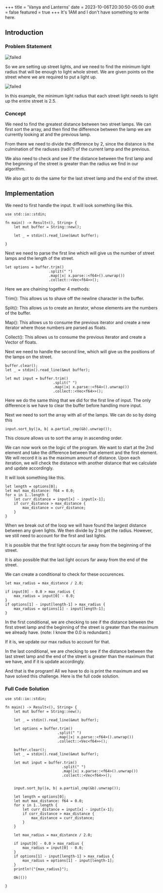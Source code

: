 +++
title = 'Vanya and Lanterns'
date = 2023-10-06T20:30:50-05:00
draft = false
featured = true
+++
It's 1AM and I don't have something to write here.
<!--more-->
## Introduction
### Problem Statement

![failed](/images/compprog/vanyaandlanterns/ProblemStatement.png)

So we are setting up street lights, and we need to find the minimum light radius
that will be enough to light whole street. We are given points on the street
where we are required to put a light up.

![failed](/images/compprog/vanyaandlanterns/input1.png)

In this example, the minimum light radius that each street light needs to light
up the entire street is 2.5.
### Concept

We need to find the greatest distance between two street lamps. We can first 
sort the array, and then find the difference between the lamp we are currently
looking at and the previous lamp.

From there we need to divide the difference by 2, since the distance is the
culmination of the radiuses (radii?) of the current lamp and the previous.

We also need to check and see if the distance between the first lamp and the
beginning of the street is greater than the radius we find in our algorithm.

We also got to do the same for the last street lamp and the end of the street.

## Implementation
We need to first handle the input. It will look something like this.

    use std::io::stdin;
    
    fn main() -> Result<(), String> {
        let mut buffer = String::new();
    
        let _ = stdin().read_line(&mut buffer);
    
    }

Next we need to parse the first line which will give us the number of street
lamps and the length of the street.

    let options = buffer.trim()
                        .split(" ")
                        .map(|x| x.parse::<f64>().unwrap())
                        .collect::<Vec<f64>>();

Here we are chaining together 4 methods:

Trim(): This allows us to shave off the newline character in the buffer.

Split(): This allows us to create an iterator, whose elements are the numbers of
the buffer.

Map(): This allows us to consume the previous iterator and create a new iterator 
where those numbers are parsed as floats.

Collect(): This allows us to consume the previous iterator and create a Vector
of floats.
    
Next we need to handle the second line, which will give us the positions of the
lamps on the street.
    
    buffer.clear();
    let _ = stdin().read_line(&mut buffer);
    
    let mut input = buffer.trim()
                          .split(" ")
                          .map(|x| x.parse::<f64>().unwrap())
                          .collect::<Vec<f64>>();
    
Here we do the same thing that we did for the first line of input. The only
difference is we have to clear the buffer before handling more input.

Next we need to sort the array with all of the lamps. We can do so by doing this

    input.sort_by(|a, b| a.partial_cmp(&b).unwrap());

This closure allows us to sort the array in ascending order.

We can now work on the logic of the program. We want to start at the 2nd element
and take the difference between that element and the first element. We will
record it is as the maximum amount of distance. Upon each iteration,
we will check the distance with another distance that we calculate and update
accordingly.

It will look something like this.

    let length = options[0];
    let mut max_distance: f64 = 0.0;
    for x in 1..length {
        let curr_distance = input[x] - input[x-1];
        if curr_distance > max_distance {
            max_distance = curr_distance;
        }
    }

When we break out of the loop we will have found the largest distance between
any given lights. We then divide by 2 to get the radius. However, we still need 
to account for the first and last lights.

It is possible that the first light occurs far away from the beginning of the
street.

It is also possible that the last light occurs far away from the end of the 
street.

We can create a conditional to check for these occurences.

    let max_radius = max_distance / 2.0;
    
    if input[0] - 0.0 > max_radius {
        max_radius = input[0] - 0.0;
    }
    if options[1] - input[length-1] > max_radius {
        max_radius = options[1] - input[length-1];
    }

In the first conditional, we are checking to see if the distance between
the first street lamp and the beginning of the street is greater than the
maximum we already have. (note: I know the 0.0 is redundant.)

If it is, we update our max radius to account for that.

In the last conditional, we are checking to see if the distance between the 
last street lamp and the end of the street is greater than the maximum that we
have, and if it is update accordingly.

And that is the program! All we have to do is print the maximum and we have 
solved this challenge. Here is the full code solution.


### Full Code Solution
    use std::io::stdin;
    
    fn main() -> Result<(), String> {
        let mut buffer = String::new();
    
        let _ = stdin().read_line(&mut buffer);
    
        let options = buffer.trim()
                            .split(" ")
                            .map(|x| x.parse::<f64>().unwrap())
                            .collect::<Vec<f64>>();
    
        buffer.clear();
        let _ = stdin().read_line(&mut buffer);
    
        let mut input = buffer.trim()
                              .split(" ")
                              .map(|x| x.parse::<f64>().unwrap())
                              .collect::<Vec<f64>>();
    
    
        input.sort_by(|a, b| a.partial_cmp(&b).unwrap());
    
        let length = options[0];
        let mut max_distance: f64 = 0.0;
        for x in 1..length {
            let curr_distance = input[x] - input[x-1];
            if curr_distance > max_distance {
                max_distance = curr_distance;
            }
        }
        
        let max_radius = max_distance / 2.0;
    
        if input[0] - 0.0 > max_radius {
            max_radius = input[0] - 0.0;
        }
        if options[1] - input[length-1] > max_radius {
            max_radius = options[1] - input[length-1];
        }
        println!("{max_radius}");
    
        Ok(())
    
    }
